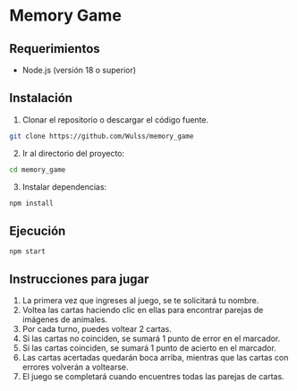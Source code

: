 # Memory Game

## Requerimientos

- Node.js (versión 18 o superior)

## Instalación

1. Clonar el repositorio o descargar el código fuente.

```bash
git clone https://github.com/Wulss/memory_game
```

2. Ir al directorio del proyecto:
```bash
cd memory_game
```

3. Instalar dependencias:
```bash
npm install
```

## Ejecución
```
npm start
```

## Instrucciones para jugar
1. La primera vez que ingreses al juego, se te solicitará tu nombre.
2. Voltea las cartas haciendo clic en ellas para encontrar parejas de imágenes de animales.
3. Por cada turno, puedes voltear 2 cartas.
4. Si las cartas no coinciden, se sumará 1 punto de error en el marcador.
5. Si las cartas coinciden, se sumará 1 punto de acierto en el marcador.
6. Las cartas acertadas quedarán boca arriba, mientras que las cartas con errores volverán a voltearse.
7. El juego se completará cuando encuentres todas las parejas de cartas.